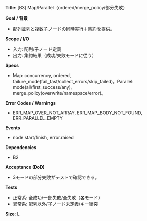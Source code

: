 **Title**: [B3] Map/Parallel（ordered/merge_policy/部分失敗）

**Goal / 背景**
- 配列並列と複数子ノードの同時実行＋集約を提供。

**Scope / I/O**
- 入力: 配列/子ノード定義
- 出力: 集約結果（成功/失敗モードに従う）

**Specs**
- Map: concurrency, ordered, failure_mode(fail_fast/collect_errors/skip_failed)。Parallel: mode(all/first_success/any), merge_policy(overwrite/namespace/error)。

**Error Codes / Warnings**
- ERR_MAP_OVER_NOT_ARRAY, ERR_MAP_BODY_NOT_FOUND, ERR_PARALLEL_EMPTY

**Events**
- node.start/finish, error.raised

**Dependencies**
- B2

**Acceptance (DoD)**
- 3モードの部分失敗がテストで確認できる。

**Tests**
- 正常系: 全成功/一部失敗/全失敗（各モード）
- 異常系: 配列以外/子ノード未定義/キー衝突

**Size**: L
